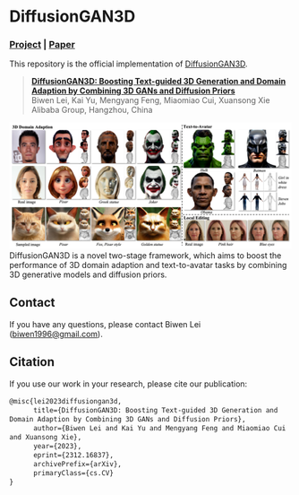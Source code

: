 # DiffusionGAN3D

### [Project](https://younglbw.github.io/DiffusionGAN3D-homepage/) | [Paper](https://arxiv.org/abs/2312.16837)


This repository is the official implementation of [DiffusionGAN3D](https://arxiv.org/abs/2312.16837).


> **[DiffusionGAN3D: Boosting Text-guided 3D Generation and Domain Adaption by Combining 3D GANs and Diffusion Priors](https://arxiv.org/abs/2312.16837)** </br>
> Biwen Lei, Kai Yu, Mengyang Feng, Miaomiao Cui, Xuansong Xie</br>
> Alibaba Group, Hangzhou, China


![teaser](assets/teaser.png)
DiffusionGAN3D is a novel two-stage framework, which aims to boost the performance of 3D domain adaption and text-to-avatar tasks by combining 3D generative models and diffusion priors.


## Contact
If you have any questions, please contact Biwen Lei (biwen1996@gmail.com).

## Citation
If you use our work in your research, please cite our publication:
```
@misc{lei2023diffusiongan3d,
      title={DiffusionGAN3D: Boosting Text-guided 3D Generation and Domain Adaption by Combining 3D GANs and Diffusion Priors}, 
      author={Biwen Lei and Kai Yu and Mengyang Feng and Miaomiao Cui and Xuansong Xie},
      year={2023},
      eprint={2312.16837},
      archivePrefix={arXiv},
      primaryClass={cs.CV}
}
```

